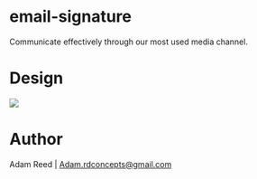 # email-signature
Communicate effectively through our most used media channel.

# Design

<img src="http://rdconcepts.design/wp-content/uploads/2017/08/Screenshot-2017-08-11-19.46.59.png">

# Author 
Adam Reed | Adam.rdconcepts@gmail.com
